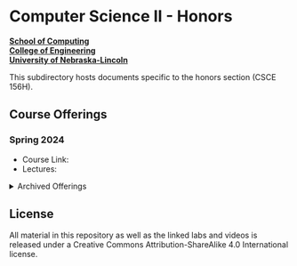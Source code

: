 # Computer Science II - Honors  
**[School of Computing](https://computing.unl.edu/)**  
**[College of Engineering](https://engineering.unl.edu/)**  
**[University of Nebraska-Lincoln](https://unl.edu)**  

This subdirectory hosts documents specific to the honors section
(CSCE 156H).

## Course Offerings

### Spring 2024

- Course Link:
- Lectures:

<details>

<summary>Archived Offerings</summary>

### Spring 2023

- Course Link: https://canvas.unl.edu/courses/145588
- Lectures: https://www.youtube.com/playlist?list=PL4IH6CVPpTZV8a0z8Iyc63aczK1ZHCIpZ

### Spring 2022

- Course Link: https://canvas.unl.edu/courses/123282
- Lectures: https://www.youtube.com/playlist?list=PL4IH6CVPpTZWvlIT--JXAm4qMWkAjlq8M

### Spring 2021

- Course Link: see main readme file
- Lectures: https://www.youtube.com/playlist?list=PL4IH6CVPpTZWP1J2bZViUl5Hob2NQeXVN

### Spring 2020

- Course Link: https://canvas.unl.edu/courses/81909
- Lectures: https://www.youtube.com/playlist?list=PL4IH6CVPpTZXyqMhz_gcbDLGO1e_LbBX3

</details>

## License

All material in this repository as well as the linked labs and videos is
released under a Creative Commons Attribution-ShareAlike 4.0 International
license.
